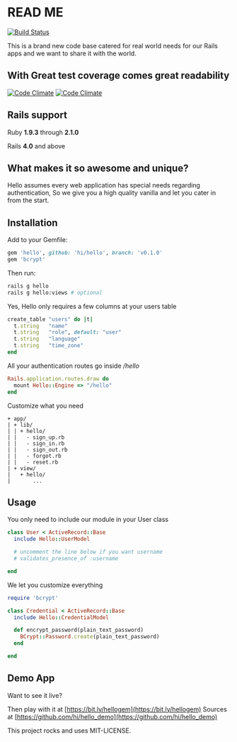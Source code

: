 # READ ME

[![Build Status](https://travis-ci.org/hi/hello.svg)](https://travis-ci.org/hi/hello)

This is a brand new code base catered for real world needs for our Rails apps and we want to share it with the world.




## With Great test coverage comes great readability

[![Code Climate](https://codeclimate.com/github/hi/hello.png)](https://codeclimate.com/github/hi/hello)
[![Code Climate](https://codeclimate.com/github/hi/hello/coverage.png)](https://codeclimate.com/github/hi/hello)



## Rails support

Ruby __1.9.3__ through __2.1.0__

Rails __4.0__ and above




## What makes it so awesome and unique?


  Hello assumes every web application has special needs regarding authentication,
  So we give you a high quality vanilla and let you cater in from the start.

## Installation

Add to your Gemfile:

```ruby
gem 'hello', github: 'hi/hello', branch: 'v0.1.0'
gem 'bcrypt'
```

Then run:

```bash
rails g hello
rails g hello:views # optional
```

Yes, Hello only requires a few columns at your users table

```ruby
create_table "users" do |t|
  t.string   "name"
  t.string   "role", default: "user"
  t.string   "language"
  t.string   "time_zone"
end
```

All your authentication routes go inside _/hello_

```ruby
Rails.application.routes.draw do
  mount Hello::Engine => "/hello"
end

```

Customize what you need

    + app/
    | + lib/
    | | + hello/
    | |   - sign_up.rb
    | |   - sign_in.rb
    | |   - sign_out.rb
    | |   - forgot.rb
    | |   - reset.rb
    | + view/
    |   + hello/
    |       ...




## Usage

You only need to include our module in your User class

```ruby
class User < ActiveRecord::Base
  include Hello::UserModel

  # uncomment the line below if you want username
  # validates_presence_of :username

end
```

We let you customize everything

```ruby
require 'bcrypt'

class Credential < ActiveRecord::Base
  include Hello::CredentialModel

  def encrypt_password(plain_text_password)
    BCrypt::Password.create(plain_text_password)
  end

end
```





## Demo App

Want to see it live?

Then play with it at [https://bit.ly/hellogem](https://bit.ly/hellogem)
Sources at [https://github.com/hi/hello_demo](https://github.com/hi/hello_demo)





This project rocks and uses MIT-LICENSE.

